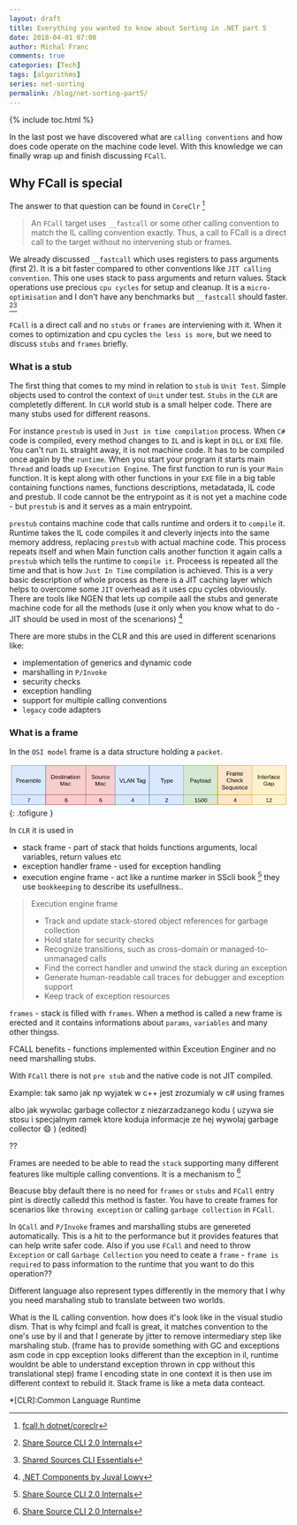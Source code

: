 ```yaml
---
layout: draft
title: Everything you wanted to know about Sorting in .NET part 5
date: 2018-04-01 07:00
author: Michal Franc
comments: true
categories: [Tech]
tags: [algorithms]
series: net-sorting
permalink: /blog/net-sorting-part5/
---
```


{% include toc.html %}

In the last post we have discovered what are `calling conventions` and how does code operate on the machine code level. With this knowledge we can finally wrap up and finish discussing `FCall`.

## Why FCall is special

The answer to that question can be found in `CoreClr` [^fcall-coreclr]

[^fcall-coreclr]:[fcall.h dotnet/coreclr](https://github.com/dotnet/coreclr/blob/master/src/vm/fcall.h#L176)

>  An `FCall` target uses `__fastcall` or some other calling convention to match the IL calling convention exactly. Thus, a call to FCall is a direct call to the target without no intervening stub or frames.

We already discussed `__fastcall` which uses registers to pass arguments (first 2). It is a bit faster compared to other conventions like `JIT calling convention`. This one uses stack to pass arguments and return values. Stack operations use precious `cpu cycles` for setup and cleanup. It is a `micro-optimisation` and I don't have any benchmarks but `__fastcall` should faster.  [^sscli-book][^ssess-book]

`FCall` is a direct call and no `stubs` or `frames` are interviening with it. When it comes to optimization and cpu cycles `the less is more`, but we need to discuss `stubs` and `frames` briefly.

### What is a stub

The first thing that comes to my mind in relation to `stub` is `Unit Test`. Simple objects used to control the context of `Unit` under test. `Stubs` in the `CLR` are completetly different. In `CLR` world stub is a small helper code. There are many stubs used for different reasons.

For instance `prestub` is used in `Just in time compilation` process. When `C#` code is compiled, every method changes to `IL` and is kept in `DLL` or `EXE` file. You can't run `IL` straight away, it is not machine code. It has to be compiled once again by the `runtime`. When you start your program it starts main `Thread` and loads up `Execution Engine`. The first function to run is your `Main` function. It is kept along with other functions in your `EXE` file in a big table containing functions names, functions descriptions, metadatada, IL code and prestub. Il code cannot be the entrypoint as it is not yet a machine code - but `prestub` is and it serves as a main entrypoint.

`prestub` contains machine code that calls runtime and orders it to `compile` it. Runtime takes the IL code compiles it and cleverly injects into the same memory address, replacing `prestub` with actual machine code. This process repeats itself and when Main function calls another function it again calls a `prestub` which tells the runtime to `compile it`. Proceess is repeated all the time and that is how `Just In Time` compilation is achieved. This is a very basic description of whole process as there is a JIT caching layer which helps to overcome some `JIT` overhead as it uses cpu cycles obviously. There are tools like NGEN that lets up compile aall the stubs and generate machine code for all the methods (use it only when you know what to do - JIT should be used in most of the scenarions)  [^pre-stub-book]

There are more stubs in the CLR and this are used in different scenarions like:
 
- implementation of generics and dynamic code
- marshalling in `P/Invoke`
- security checks
- exception handling
- support for multiple calling conventions
- `legacy` code adapters

[^pre-stub-book]:[.NET Components by Juval Lowy](https://books.google.co.uk/books?id=Rh2cAgAAQBAJ&pg=PA16&lpg=PA16&dq=machine+code+stub&source=bl&ots=wlcIrlaI0J&sig=H31EUvLkUX3_UHkh2DhjxghnB8w&hl=en&sa=X&ved=0ahUKEwiY99PLv5LbAhVLJMAKHdu_DEYQ6AEIUDAE#v=onepage&q=machine%20code%20stub&f=false)

### What is a frame

In the `OSI model` frame is a data structure holding a `packet`.

![Network frame image](/images/network-frame.png "OSI network frame")
{: .tofigure }

In `CLR` it is used in  

- stack frame - part of stack that holds functions arguments, local variables, return values etc
- exception handler frame - used for exception handling
- execution engine frame - act like a runtime marker in SScli book [^sscli-book] they use `bookkeeping` to describe its usefullness..

> Execution engine frame  
> 
>  - Track and update stack-stored object references for garbage collection
>  - Hold state for security checks
>  - Recognize transitions, such as cross-domain or managed-to-unmanaged calls
>  - Find the correct handler and unwind the stack during an exception
>  - Generate human-readable call traces for debugger and exception support
>  - Keep track of exception resources

`frames` - stack is filled with `frames`. When a method is called a new frame is erected and it contains informations about `params`, `variables` and many other thingss. 



FCALL benefits - functions implemented within Exceution Enginer and no need marshalling stubs.

With `FCall` there is not `pre stub` and the native code is not JIT compiled.

Example:
tak samo jak np wyjatek w c++ jest zrozumialy w c#
using frames

albo jak wywolac garbage collector z niezarzadzanego kodu ( uzywa sie stosu i specjalnym ramek ktore koduja informacje ze hej wywolaj garbage collector :smile: ) (edited)

??

Frames are needed to be able to read the `stack` supporting many different features like multiple calling conventions. It is a mechanism to  [^sscli-book]

Beacuse bby default there is no need for `frames` or `stubs` and `FCall` entry pint is directly calledd this method is faster. You have to create frames for scenarios like `throwing exception` or calling `garbage collection` in `FCall`.

In `QCall` and `P/Invoke` frames and marshalling stubs are genereted automatically. This is a hit to the performance but it provides features that can help write safer code. Also if you use `FCall` and need to throw `Exception` or call `Garbage Collection` you need to ceate a `frame` - `frame is required` to pass information to the runtime that you want to do this operation??

Different language also represent types differently in the memory that I why you need marshaling stub to translate between two worlds.

What is the IL calling convention. how does it's look like in the visual studio dism. That is why fcimpl and fcall is great, it matches convention to the one's use by il and that I generate by jitter to remove intermediary step like marshaling stub. 
(frame has to provide something with GC and exceptions asm code in cpp exception looks different than the exception in il, runtime wouldnt be able to understand exception thrown in cpp without this translational step) frame I encoding state in one context it is then use im different context to rebuild it. Stack frame is like a meta data conteact. 

[^sscli-book]:[Share Source CLI 2.0 Internals](http://www.newardassociates.com/files/SSCLI2.pdf)
[^ssess-book]:[Shared Sources CLI Essentials](https://books.google.co.uk/books?id=XibbpjWeRlMC&pg=PA156&lpg=PA156&dq=JIT+calling+convention&source=bl&ots=33wM50sGqh&sig=k3NQH4yu763HtT9gicujX3Xu_6s&hl=en&sa=X&ved=0ahUKEwiL9J_Q2JLbAhVKKcAKHcWXB-gQ6AEINTAC#v=onepage&q=JIT%20calling%20convention&f=false)


*[CLR]:Common Language Runtime
